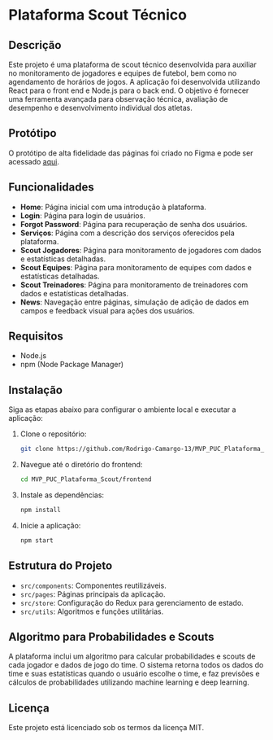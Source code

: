 # Plataforma Scout Técnico

## Descrição
Este projeto é uma plataforma de scout técnico desenvolvida para auxiliar no monitoramento de jogadores e equipes de futebol, bem como no agendamento de horários de jogos. A aplicação foi desenvolvida utilizando React para o front end e Node.js para o back end. O objetivo é fornecer uma ferramenta avançada para observação técnica, avaliação de desempenho e desenvolvimento individual dos atletas.

## Protótipo
O protótipo de alta fidelidade das páginas foi criado no Figma e pode ser acessado [aqui](https://www.figma.com/prototype-link).

## Funcionalidades
- **Home**: Página inicial com uma introdução à plataforma.
- **Login**: Página para login de usuários.
- **Forgot Password**: Página para recuperação de senha dos usuários.
- **Serviços**: Página com a descrição dos serviços oferecidos pela plataforma.
- **Scout Jogadores**: Página para monitoramento de jogadores com dados e estatísticas detalhadas.
- **Scout Equipes**: Página para monitoramento de equipes com dados e estatísticas detalhadas.
- **Scout Treinadores**: Página para monitoramento de treinadores com dados e estatísticas detalhadas.
- **News**: Navegação entre páginas, simulação de adição de dados em campos e feedback visual para ações dos usuários.

## Requisitos
- Node.js
- npm (Node Package Manager)

## Instalação
Siga as etapas abaixo para configurar o ambiente local e executar a aplicação:
1. Clone o repositório:
    ```bash
    git clone https://github.com/Rodrigo-Camargo-13/MVP_PUC_Plataforma_Scout.git
    ```
2. Navegue até o diretório do frontend:
    ```bash
    cd MVP_PUC_Plataforma_Scout/frontend
    ```
3. Instale as dependências:
    ```bash
    npm install
    ```
4. Inicie a aplicação:
    ```bash
    npm start
    ```

## Estrutura do Projeto
- `src/components`: Componentes reutilizáveis.
- `src/pages`: Páginas principais da aplicação.
- `src/store`: Configuração do Redux para gerenciamento de estado.
- `src/utils`: Algoritmos e funções utilitárias.

## Algoritmo para Probabilidades e Scouts
A plataforma inclui um algoritmo para calcular probabilidades e scouts de cada jogador e dados de jogo do time. O sistema retorna todos os dados do time e suas estatísticas quando o usuário escolhe o time, e faz previsões e cálculos de probabilidades utilizando machine learning e deep learning.

## Licença
Este projeto está licenciado sob os termos da licença MIT.
